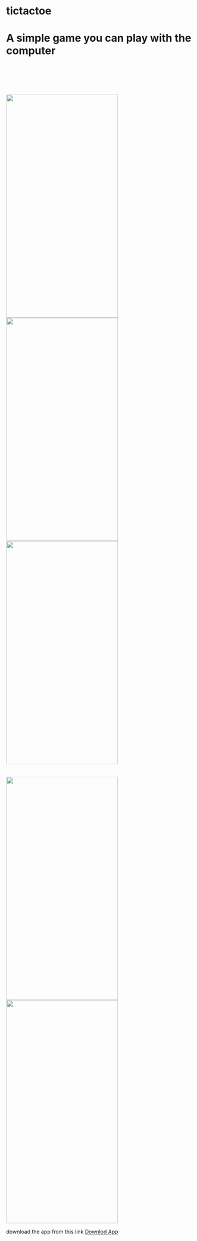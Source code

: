 # tictactoe

<h1> A simple game you can play with the computer </h1>

<br><br><br><br>

<p float="left">
 <img src="https://user-images.githubusercontent.com/70256509/205613425-96df3919-a26e-442b-a125-3816ae87e360.jpg" width="300" height = "600"/>
 <img src="https://user-images.githubusercontent.com/70256509/205613436-d113ada7-1f2d-44e9-91fd-c07d90bc1187.jpg" width="300" height = "600"/> 
   <img src="https://user-images.githubusercontent.com/70256509/205613440-b03f8cf1-2048-4d01-991e-ee4d36c4ca6a.jpg" width="300" height = "600" />
   <br><br><br>
  <img src="https://user-images.githubusercontent.com/70256509/205613449-912525cf-db9b-4188-b1d4-231948ed5b56.jpg" width="300" height = "600" /> 
  <img src="https://user-images.githubusercontent.com/70256509/205617381-c0256c9e-dd37-4b07-a636-9b708be5d8be.jpg" width="300" height = "600" />
</p>





download the app from this link
[Downlod App](https://drive.google.com/file/d/1volNbNmG6dQMiqBLW5gwwy0p5HpcwxhD/view?usp=share_link)

